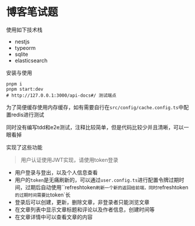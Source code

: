 # 博客笔试题

使用如下技术栈

-   nestjs
-   typeorm
-   sqlite
-   elasticsearch

安装与使用

```shell
pnpm i
pnpm start:dev
# http://127.0.0.1:3000/api-docs#/ 测试端点
```

为了简便缓存使用内存缓存，如有需要自行在`src/config/cache.config.ts`中配置redis进行测试

同时没有编写tdd和e2e测试，注释比较简单，但是代码比较少并且清晰，可以一眼看掉

实现了这些功能

>   用户认证使用JWT实现，请使用token登录

-   用户登录与登出，以及个人信息查看
-   用户的`token`是无痛刷新的，可以通过`user.config.ts`进行配置令牌过期时间，过期后自动使用``refreshtoken`刷新一个新的返回给前端，同时`refreshtoken`的过期时间需要比`token`长
-   登录后可以创建，更新，删除文章，非登录者只能浏览文章
-   在文章列表中显示文章标题和评论以及作者信息，创建时间等
-   在文章详情中可以查看文章的内容